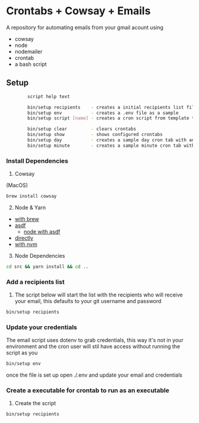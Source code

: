 # Crontabs + Cowsay + Emails

A repository for automating emails from your gmail acount using

- cowsay
- node
- nodemailer
- crontab
- a bash script

## Setup

```bash
        script help text

        bin/setup recipients    - creates a initial recipients list file as a sample
        bin/setup env           - creates a .env file as a sample
        bin/setup script [name] - creates a cron script from template to run the email

        bin/setup clear         - clears crontabs
        bin/setup show          - shows configured crontabs
        bin/setup day           - creates a sample day cron tab with an executable script
        bin/setup minute        - creates a sample minute cron tab with an executable script
```

### Install Dependencies

1. Cowsay

(MacOS)
```sh
brew install cowsay
```

2. Node & Yarn

- [with brew](https://formulae.brew.sh/formula/node)
- [asdf](http://asdf-vm.com/)
    - [node with asdf](https://github.com/asdf-vm/asdf-nodejs)
- [directly](https://nodejs.org/en/download/)
- [with nvm](https://github.com/nvm-sh/nvm#install--update-script)

3. Node Dependencies
```bash
cd src && yarn install && cd ..
```

### Add a recipients list

1. The script below will start the list with the recipients who will receive your email, this defaults to your git username and password

```bash
bin/setup recipients
```

### Update your credentials

The email script uses dotenv to grab credentials, this way it's not in your environment and the cron user will stil have access without running the script as you

```bash
bin/setup env
```

once the file is set up open ./.env and update your email and credentials

### Create a executable for crontab to run as an executable

1. Create the script

```sh
bin/setup recipients
```

